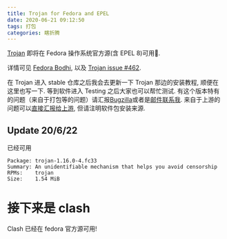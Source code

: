 ```yaml
---
title: Trojan for Fedora and EPEL
date: 2020-06-21 09:12:50
tags: 打包
categories: 瞎折腾
---
```

[Trojan][1] 即将在 Fedora 操作系统官方源(含 EPEL 8)可用🎉.

详情可见 [Fedora Bodhi][2], 以及 [Trojan issue #462][3]. 

在 Trojan 进入 stable 仓库之后我会去更新一下 Trojan 那边的安装教程, 顺便在这里也写一下. 等到软件进入 Testing 之后大家也可以帮忙测试. 有这个版本特有的问题（来自于打包等的问题）请汇报[Bugzilla][4]或者是[邮件联系我][5]. 来自于上游的问题可以[直接汇报给上游][6], 但请注明软件包安装来源.

## Update 20/6/22
已经可用
```
Package: trojan-1.16.0-4.fc33
Summary: An unidentifiable mechanism that helps you avoid censorship
RPMs:    trojan
Size:    1.54 MiB
```

# 接下来是 clash

Clash 已经在 fedora 官方源可用!


[1]: https://github.com/trojan-gfw/trojan/
[2]: https://bodhi.fedoraproject.org/updates/?search=trojan
[3]: https://github.com/trojan-gfw/trojan/issues/462
[4]: https://bugzilla.redhat.com/buglist.cgi?bug_status=NEW&bug_status=ASSIGNED&classification=Fedora&component=trojan&product=Fedora&product=Fedora%20EPEL
[5]: mailto:yanqiyu@fedoraproject.org
[6]: https://github.com/trojan-gfw/trojan/issues